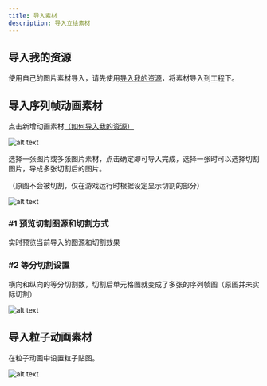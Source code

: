 ```yaml
---
title: 导入素材
description: 导入立绘素材
---
```


## 导入我的资源

使用自己的图片素材导入，请先使用[导入我的资源](/zh_hans/getting-started/assets/import)，将素材导入到工程下。

## 导入序列帧动画素材

点击新增动画素材[（如何导入我的资源）](/zh_hans/getting-started/assets/import)

![alt text](https://assbak.gcw.wiki/gcw/image/zh_hans/getting-started/11.animation/3.import/image.png)

选择一张图片或多张图片素材，点击确定即可导入完成，选择一张时可以选择切割图片，导成多张切割后的图片。

（原图不会被切割，仅在游戏运行时根据设定显示切割的部分）

![alt text](https://assbak.gcw.wiki/gcw/image/zh_hans/getting-started/11.animation/3.import/image-3.png)

### #1 预览切割图源和切割方式

实时预览当前导入的图源和切割效果

### #2 等分切割设置

横向和纵向的等分切割数，切割后单元格图就变成了多张的序列帧图（原图并未实际切割）

![alt text](https://assbak.gcw.wiki/gcw/image/zh_hans/getting-started/11.animation/3.import/image-1.png)

## 导入粒子动画素材

在粒子动画中设置粒子贴图。

![alt text](https://assbak.gcw.wiki/gcw/image/zh_hans/getting-started/11.animation/3.import/image-2.png)
